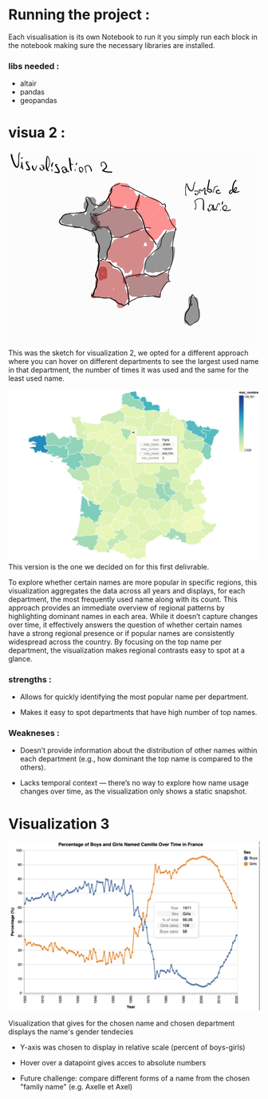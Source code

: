 # Running the project :
Each visualisation is its own Notebook to run it you simply run each block in the notebook making sure the necessary libraries are installed.
### libs needed :
- altair
- pandas
- geopandas

# visua 2 :
![alt text](media/visua2-sketch.png)
This was the sketch for visualization 2, we opted for a different approach where you can hover on different departments to see the largest used name in that department, the number of times it was used and the same for the least used name.

![alt text](media/visua2-version1.0.png)
This version is the one we decided on for this first delivrable.

To explore whether certain names are more popular in specific regions, this visualization aggregates the data across all years and displays, for each department, the most frequently used name along with its count. This approach provides an immediate overview of regional patterns by highlighting dominant names in each area. While it doesn’t capture changes over time, it effectively answers the question of whether certain names have a strong regional presence or if popular names are consistently widespread across the country. By focusing on the top name per department, the visualization makes regional contrasts easy to spot at a glance.
### strengths :
- Allows for quickly identifying the most popular name per department.

- Makes it easy to spot departments that have high number of top names.

### Weakneses :
- Doesn’t provide information about the distribution of other names within each department (e.g., how dominant the top name is compared to the others).

- Lacks temporal context — there’s no way to explore how name usage changes over time, as the visualization only shows a static snapshot.


# Visualization 3
![alt text](media/Visualization3-name-sex.png)

Visualization that gives for the chosen name and chosen department displays the name's gender tendecies 
- Y-axis was chosen to display in relative scale (percent of boys-girls) 
- Hover over a datapoint gives acces to absolute numbers

- Future challenge: compare different forms of a name from the chosen "family name" (e.g. Axelle et Axel) 

